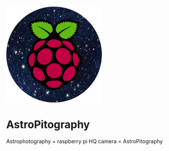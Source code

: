 ![Logo](https://raw.githubusercontent.com/adambaskerville/AstroPitography/main/AstroPitographyLogoSmall.png)
# AstroPitography
Astrophotography + raspberry pi HQ camera = AstroPitography
